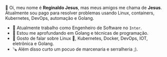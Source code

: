 👋 Oi, meu nome é **Reginaldo Jesus**, mas meus amigos me chama de **Jesus**. Atualmente sou pago para resolver problemas usando Linux, containers, Kubernetes, DevOps, automação e Golang.

- 🚀 Atualmente trabalho como Engenheiro de Software no `Inter`.
- 🌱 Estou me aprofundando em Golang e técnicas de programação.
- 💬 Gosto de falar sobre Linux 🐧, Kubernetes, Docker, DevOps, IOT, eletrônica e Golang.
- 🪚 Além disso curto um pocuo de marcenaria e serralheria ;).

<!---
JesusRJ/JesusRJ is a ✨ special ✨ repository because its `README.md` (this file) appears on your GitHub profile.
You can click the Preview link to take a look at your changes.
--->
